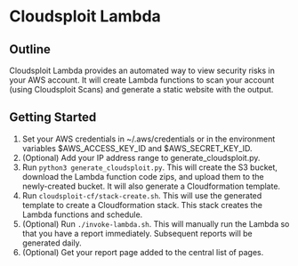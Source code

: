 Cloudsploit Lambda
=================

## Outline
Cloudsploit Lambda provides an automated way to view security risks in your AWS account. It will create Lambda functions to scan your account (using Cloudsploit Scans) and generate a static website with the output.

## Getting Started
1. Set your AWS credentials in ~/.aws/credentials or in the environment variables $AWS_ACCESS_KEY_ID and $AWS_SECRET_KEY_ID.
2. (Optional) Add your IP address range to generate_cloudsploit.py.
3. Run `python3 generate_cloudsploit.py`. This will create the S3 bucket, download the Lambda function code zips, and upload them to the newly-created bucket. It will also generate a Cloudformation template.
4. Run `cloudsploit-cf/stack-create.sh`. This will use the generated template to create a Cloudformation stack. This stack creates the Lambda functions and schedule.
5. (Optional) Run `./invoke-lambda.sh`. This will manually run the Lambda so that you have a report immediately. Subsequent reports will be generated daily. 
6. (Optional) Get your report page added to the central list of pages.
